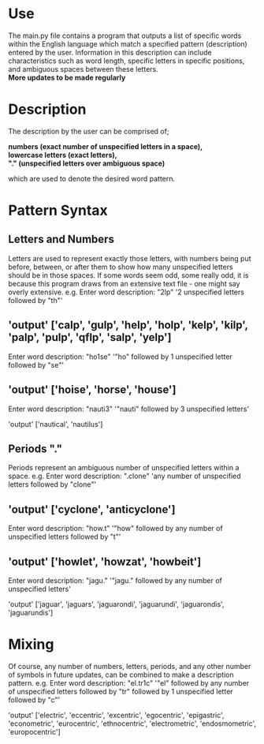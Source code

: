 # Use
The main.py file contains a program that outputs a list of specific words within the English language which match a specified pattern (description) entered by the user.
Information in this description can include characteristics such as word length, specific letters in specific positions, and ambiguous spaces between these letters.  
**More updates to be made regularly**
# Description
The description by the user can be comprised of;  

**numbers (exact number of unspecified letters in a space),**  
**lowercase letters (exact letters),**  
**"." (unspecified letters over ambiguous space)**  

which are used to denote the desired word pattern.
# Pattern Syntax
## Letters and Numbers
Letters are used to represent exactly those letters, with numbers being put before, between, or after them to show how many unspecified letters should be in those spaces.
If some words seem odd, some really odd, it is because this program draws from an extensive text file - one might say overly extensive.
e.g.
Enter word description: "2lp" 
'2 unspecified letters followed by "th"'

'output'
['calp', 'gulp', 'help', 'holp', 'kelp', 'kilp', 'palp', 'pulp', 'qflp', 'salp', 'yelp']
---------------------------------------
Enter word description: "ho1se"
'"ho" followed by 1 unspecified letter followed by "se"'

'output'
['hoise', 'horse', 'house']
---------------------------------------
Enter word description: "nauti3" 
'"nauti" followed by 3 unspecified letters'

'output'
['nautical', 'nautilus']
## Periods "."
Periods represent an ambiguous number of unspecified letters within a space.
e.g.
Enter word description: ".clone" 
'any number of unspecified letters followed by "clone"'

'output'
['cyclone', 'anticyclone']
---------------------------------------
Enter word description: "how.t"
'"how" followed by any number of unspecified letters followed by "t"'

'output'
['howlet', 'howzat', 'howbeit']
---------------------------------------
Enter word description: "jagu." 
'"jagu." followed by any number of unspecified letters'

'output'
['jaguar', 'jaguars', 'jaguarondi', 'jaguarundi', 'jaguarondis', 'jaguarundis']

# Mixing
Of course, any number of numbers, letters, periods, and any other number of symbols in future updates, can be combined to make a description pattern.
e.g.
Enter word description: "el.tr1c" 
'"el" followed by any number of unspecified letters followed by "tr" followed by 1 unspecified letter followed by "c"'

'output'
['electric', 'eccentric', 'excentric', 'egocentric', 'epigastric', 'econometric', 'eurocentric', 'ethnocentric', 'electrometric', 'endosmometric', 'europocentric']

